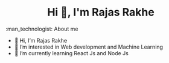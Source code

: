 <h1 align="center">Hi 👋, I'm Rajas Rakhe</h1>
:man_technologist: About me

- 👋 Hi, I’m Rajas Rakhe
- 👀 I’m interested in Web development and Machine Learning 
- 🌱 I’m currently learning React Js and Node Js

<!---
rajasrakhe20/rajasrakhe20 is a ✨ special ✨ repository because its `README.md` (this file) appears on your GitHub profile.
You can click the Preview link to take a look at your changes.
--->

